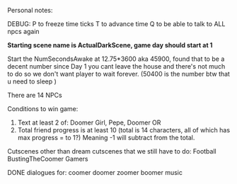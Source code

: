 Personal notes:

DEBUG: 
P to freeze time ticks
T to advance time
Q to be able to talk to ALL npcs again

**Starting scene name is ActualDarkScene, game day should start at 1** 

Start the NumSecondsAwake at 12.75*3600 aka 45900, found that to be a decent number since Day 1 you cant leave the house and there's not much to do so we don't want player to wait forever. (50400 is the number btw that u need to sleep
)

There are 14 NPCs

Conditions to win game: 
1. Text at least 2 of: Doomer Girl, Pepe, Doomer
OR
2. Total friend progress is at least 10 (total is 14 characters, all of which has max progress = to 1?) Meaning -1 will subtract from the total.

Cutscenes other than dream cutscenes that we still have to do:
Football
BustingTheCoomer
Gamers

DONE dialogues for:
coomer
doomer
zoomer
boomer music